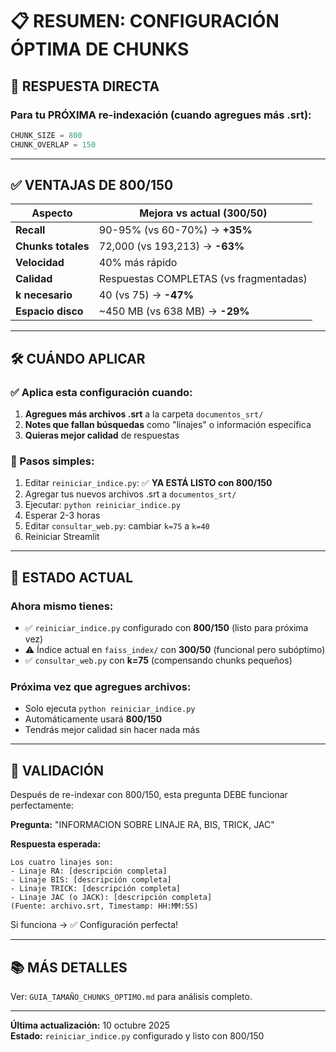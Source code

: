# 📋 RESUMEN: CONFIGURACIÓN ÓPTIMA DE CHUNKS

## 🎯 RESPUESTA DIRECTA

### Para tu PRÓXIMA re-indexación (cuando agregues más .srt):

```python
CHUNK_SIZE = 800
CHUNK_OVERLAP = 150
```

---

## ✅ VENTAJAS DE 800/150

| Aspecto | Mejora vs actual (300/50) |
|---------|---------------------------|
| **Recall** | 90-95% (vs 60-70%) → **+35%** |
| **Chunks totales** | 72,000 (vs 193,213) → **-63%** |
| **Velocidad** | 40% más rápido |
| **Calidad** | Respuestas COMPLETAS (vs fragmentadas) |
| **k necesario** | 40 (vs 75) → **-47%** |
| **Espacio disco** | ~450 MB (vs 638 MB) → **-29%** |

---

## 🛠️ CUÁNDO APLICAR

### ✅ Aplica esta configuración cuando:

1. **Agregues más archivos .srt** a la carpeta `documentos_srt/`
2. **Notes que fallan búsquedas** como "linajes" o información específica
3. **Quieras mejor calidad** de respuestas

### 📝 Pasos simples:

1. Editar `reiniciar_indice.py`: ✅ **YA ESTÁ LISTO con 800/150**
2. Agregar tus nuevos archivos .srt a `documentos_srt/`
3. Ejecutar: `python reiniciar_indice.py`
4. Esperar 2-3 horas
5. Editar `consultar_web.py`: cambiar `k=75` a `k=40`
6. Reiniciar Streamlit

---

## 💾 ESTADO ACTUAL

### Ahora mismo tienes:
- ✅ `reiniciar_indice.py` configurado con **800/150** (listo para próxima vez)
- ⚠️ Índice actual en `faiss_index/` con **300/50** (funcional pero subóptimo)
- ✅ `consultar_web.py` con **k=75** (compensando chunks pequeños)

### Próxima vez que agregues archivos:
- Solo ejecuta `python reiniciar_indice.py`
- Automáticamente usará **800/150**
- Tendrás mejor calidad sin hacer nada más

---

## 🔬 VALIDACIÓN

Después de re-indexar con 800/150, esta pregunta DEBE funcionar perfectamente:

**Pregunta:** "INFORMACION SOBRE LINAJE RA, BIS, TRICK, JAC"

**Respuesta esperada:**
```
Los cuatro linajes son:
- Linaje RA: [descripción completa]
- Linaje BIS: [descripción completa]
- Linaje TRICK: [descripción completa]
- Linaje JAC (o JACK): [descripción completa]
(Fuente: archivo.srt, Timestamp: HH:MM:SS)
```

Si funciona → ✅ Configuración perfecta!

---

## 📚 MÁS DETALLES

Ver: `GUIA_TAMAÑO_CHUNKS_OPTIMO.md` para análisis completo.

---

**Última actualización:** 10 octubre 2025  
**Estado:** `reiniciar_indice.py` configurado y listo con 800/150
